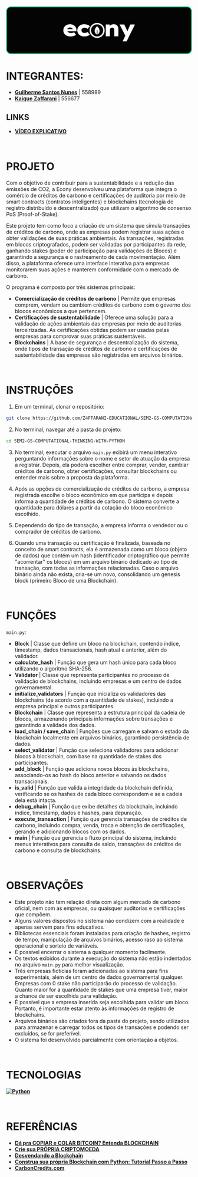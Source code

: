 ![banner](./assets/banner.png)

# INTEGRANTES:
- **[Guilherme Santos Nunes](https://github.com/sannunez)** | 558989
- **[Kaique Zaffarani](https://github.com/Z4ffarani)** | 556677

## LINKS
- **[VÍDEO EXPLICATIVO](https://youtu.be/5BdzgsT5DlY)**

<br>

# PROJETO
Com o objetivo de contribuir para a sustentabilidade e a redução das emissões de CO2, a Econy desenvolveu uma plataforma que integra o comércio de créditos de carbono e certificações de auditoria por meio de smart contracts (contratos inteligentes) e blockchains (tecnologia de registro distribuído e descentralizado) que utilizam o algoritmo de consenso PoS (Proof-of-Stake).

Este projeto tem como foco a criação de um sistema que simula transações de créditos de carbono, onde as empresas podem registrar suas ações e obter validações de suas práticas ambientais. As transações, registradas em blocos criptografados, podem ser validadas por participantes da rede, ganhando stakes (poder de participação para validações de Blocos) e garantindo a segurança e o rastreamento de cada movimentação. Além disso, a plataforma oferece uma interface interativa para empresas monitorarem suas ações e manterem conformidade com o mercado de carbono.

O programa é composto por três sistemas principais:

- **Comercialização de créditos de carbono** | Permite que empresas comprem, vendam ou cambiem créditos de carbono com o governo dos blocos econômicos a que pertencem.
- **Certificações de sustentabilidade** | Oferece uma solução para a validação de ações ambientais das empresas por meio de auditorias terceirizadas. As certificações obtidas podem ser usadas pelas empresas para comprovar suas práticas sustentáveis.
- **Blockchains** | A base de segurança e descentralização do sistema, onde tipos de transação de créditos de carbono e certificações de sustentabilidade das empresas são registradas em arquivos binários.

<br>

# INSTRUÇÕES
1. Em um terminal, clonar o repositório:
```bash
git clone https://github.com/Z4FFARANI-EDUCATIONAL/SEM2-GS-COMPUTATIONAL-THINKING-WITH-PYTHON.git
```

2. No terminal, navegar até a pasta do projeto:
```bash
cd SEM2-GS-COMPUTATIONAL-THINKING-WITH-PYTHON
```

3. No terminal, executar o arquivo `main.py` exibirá um menu interativo perguntando informações sobre o nome e setor de atuação da empresa a registrar. Depois, ela poderá escolher entre comprar, vender, cambiar créditos de carbono, obter certificações, consultar blockchains ou entender mais sobre a proposta da plataforma.
   
4. Após as opções de comercialização de créditos de carbono, a empresa registrada escolhe o bloco econômico em que participa e depois informa a quantidade de créditos de carbono. O sistema converte a quantidade para dólares a partir da cotação do bloco econômico escolhido.

5. Dependendo do tipo de transação, a empresa informa o vendedor ou o comprador de créditos de carbono.

6. Quando uma transação ou certificação é finalizada, baseada no conceito de smart contracts, ela é armazenada como um bloco (objeto de dados) que contém um hash (identificador criptográfico que permite "acorrentar" os blocos) em um arquivo binário dedicado ao tipo de transação, com todas as informações relacionadas. Caso o arquivo binário ainda não exista, cria-se um novo, consolidando um genesis block (primeiro Bloco de uma Blockchain).

<br>

# FUNÇÕES
`main.py`:
- **Block** | Classe que define um bloco na blockchain, contendo índice, timestamp, dados transacionais, hash atual e anterior, além do validador.
- **calculate_hash** | Função que gera um hash único para cada bloco utilizando o algoritmo SHA-256.
- **Validator** | Classe que representa participantes no processo de validação de blockchains, incluindo empresas e um centro de dados governamental.
- **initialize_validators** | Função que inicializa os validadores das blockchains (de acordo com a quantidade de stakes), incluindo a empresa principal e outros participantes.
- **Blockchain** | Classe que representa a estrutura principal da cadeia de blocos, armazenando principais informações sobre transações e garantindo a validade dos dados.
- **load_chain / save_chain** | Funções que carregam e salvam o estado da blockchain localmente em arquivos binários, garantindo persistência de dados.
- **select_validator** | Função que seleciona validadores para adicionar blocos à blockchain, com base na quantidade de stakes dos participantes.
- **add_block** | Função que adiciona novos blocos às blockchains, associando-os ao hash do bloco anterior e salvando os dados transacionais.
- **is_valid** | Função que valida a integridade da blockchain definida, verificando se os hashes de cada bloco correspondem e se a cadeia dela está intacta.
- **debug_chain** | Função que exibe detalhes da blockchain, incluindo índice, timestamp, dados e hashes, para depuração.
- **execute_transaction** | Função que gerencia transações de créditos de carbono, incluindo compra, venda, troca e obtenção de certificações, gerando e adicionando blocos com os dados.
- **main** | Função que gerencia o fluxo principal do sistema, incluindo menus interativos para consulta de saldo, transações de créditos de carbono e consulta de blockchains.

<br>

# OBSERVAÇÕES
- Este projeto não tem relação direta com algum mercado de carbono oficial, nem com as empresas, ou quaisquer auditorias e certificações que compõem.
- Alguns valores dispostos no sistema não condizem com a realidade e apenas servem para fins educativos.
- Bibliotecas essenciais foram instaladas para criação de hashes, registro de tempo, manipulação de arquivos binários, acesso raso ao sistema operacional e sorteio de variáveis.
- É possível encerrar o sistema a qualquer momento facilmente.
- Os textos exibidos durante a execução do sistema não estão indentados no arquivo `main.py` para melhor visualização. 
- Três empresas fictícias foram adicionadas ao sistema para fins experimentais, além de um centro de dados governamental qualquer. Empresas com 0 stake não participarão do processo de validação. Quanto maior for a quantidade de stakes que uma empresa tiver, maior a chance de ser escolhida para validação.
- É possível que a empresa inserida seja escolhida para validar um bloco. Portanto, é importante estar atento às informações de registro de blockchains.
- Arquivos binários são criados fora da pasta do projeto, sendo utilizados para armazenar e carregar todos os tipos de transações e podendo ser excluídos, se for preferível.
- O sistema foi desenvolvido parcialmente com orientação a objetos.

<br>

# TECNOLOGIAS
**[![Python](https://img.shields.io/badge/python-3670A0?style=for-the-badge&logo=python&logoColor=ffdd54)](https://www.python.org/downloads/)**

<br>

# REFERÊNCIAS
- **[Dá pra COPIAR e COLAR BITCOIN? Entenda BLOCKCHAIN](https://www.youtube.com/watch?v=0Mt16eeCv78)**
- **[Crie sua PRÓPRIA CRIPTOMOEDA](https://www.youtube.com/watch?v=IkXIA1NNocY&t=13s)**
- **[Desvendando a Blockchain](https://www.sp.senai.br/inscricaogratuita/desvendando-a-blockchain/87241/403/29279)**
- **[Construa sua própria Blockchain com Python: Tutorial Passo a Passo](https://www.youtube.com/watch?v=yBuzx8akAd0)**
- **[CarbonCredits.com](https://carboncredits.com)**
